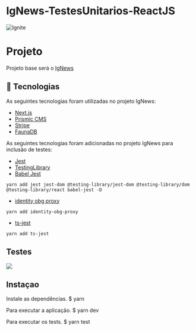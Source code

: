 # IgNews-TestesUnitarios-ReactJS

<img alt="Ignite" src="https://i.imgur.com/eCVyxxy.png">

# Projeto

Projeto base será o [IgNews](https://github.com/GabriellArthur/IgNews-ReactJs)

## :rocket: Tecnologias ##

As seguintes tecnologias foram utilizadas no projeto IgNews:

- [Next.js](https://nextjs.org/)
- [Prismic CMS](https://prismic.io/)
- [Stripe](https://stripe.com/)
- [FaunaDB](https://fauna.com/)

As seguintes tecnologias foram adicionadas no projeto IgNews para inclusão de testes:

- [Jest](https://jestjs.io/pt-BR/)
- [TestingLibrary](https://testing-library.com)
- [Babel Jest](https://www.npmjs.com/package/babel-jest)


```
yarn add jest jest-dom @testing-library/jest-dom @testing-library/dom @testing-library/react babel-jest -D
```

- [identity obg proxy](https://www.npmjs.com/package/identity-obj-proxy)

```
yarn add identity-obg-proxy
```

- [ts-jest](https://www.npmjs.com/package/ts-jest)

```
yarn add ts-jest
```

## Testes
<img src="https://i.ibb.co/x5dZ0Gp/imagem-2022-01-23-175953.png">

## Instaçao

Instale as dependências.
$ yarn

Para executar a aplicação.
$ yarn dev

Para executar os tests.
$ yarn test
